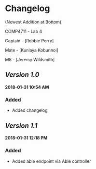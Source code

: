 # Changelog 
(Newest Addition at Bottom)

COMP4711 - Lab 4

Captain - [Robbie Perry]

Mate - [Kunlaya Kobunnoi]

M8 - [Jeremy Wildsmith]

## *Version 1.0*
#### 2018-01-31 10:54 AM
### Added
- Added changelog

## *Version 1.1*
#### 2018-01-31 12:18 PM
### Added
- Added able endpoint via Able controller
